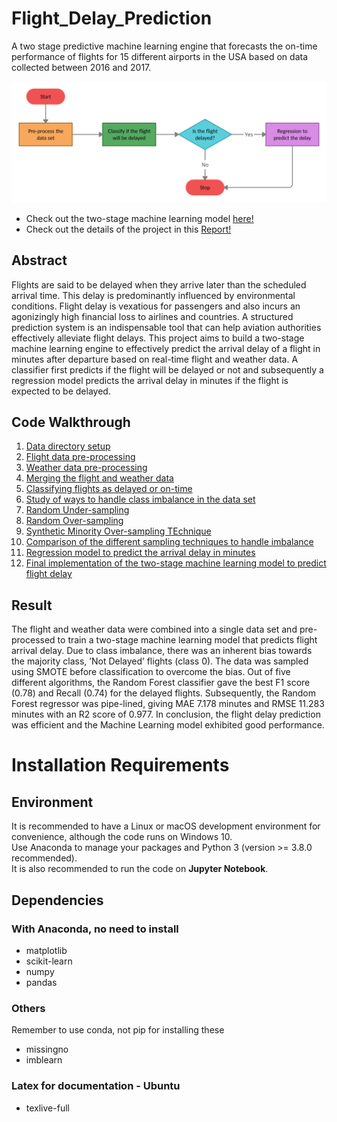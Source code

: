 # Flight_Delay_Prediction
A two stage predictive machine learning engine that forecasts the on-time performance of flights for 15 different airports in the USA based on data collected between 2016 and 2017.

![](Report/Flight_Delay_Prediction_Pipe-lining_Flowchart.png)
- Check out the two-stage machine learning model [here!](./12_Pipelined_Model.ipynb)
- Check out the details of the project in this [Report!](./Two_Stage_Flight_Delay_Prediction_Report_Nivedhitha.pdf)

## Abstract
Flights are said to be delayed when they arrive later than the scheduled arrival time. This delay is predominantly influenced by environmental conditions. Flight delay is vexatious for passengers and also incurs an agonizingly high financial loss to airlines and countries. A structured prediction system is an indispensable tool that can help aviation authorities effectively alleviate flight delays. This project aims to build a two-stage machine learning engine to effectively predict the arrival delay of a flight in minutes after departure based on real-time
flight and weather data. A classifier first predicts if the flight will be delayed or not and subsequently a regression model predicts the arrival delay in minutes if the flight is expected to be delayed.

## Code Walkthrough
1. [Data directory setup](./01_Data_Directory_Setup.ipynb)
2. [Flight data pre-processing](./02_Flight_Data_Processing.ipynb)
3. [Weather data pre-processing](./03_Weather_Data_Processing.ipynb)
4. [Merging the flight and weather data](./04_Merging_Flight_and_Weather_Data.ipynb)
5. [Classifying flights as delayed or on-time](./05_Classification.ipynb)
6. [Study of ways to handle class imbalance in the data set](./06_Handling_Imbalance.ipynb)
7. [Random Under-sampling](./07_Random_Under_Sampling.ipynb)
8. [Random Over-sampling](./08_Random_Over_Sampling.ipynb)
9. [Synthetic Minority Over-sampling TEchnique](./09_SMOTE.ipynb)
10. [Comparison of the different sampling techniques to handle imbalance](./10_Classification_Inference.ipynb)
11. [Regression model to predict the arrival delay in minutes](./11_Regression.ipynb)
12. [Final implementation of the two-stage machine learning model to predict flight delay](./12_Pipelined_Model.ipynb)

## Result
The flight and weather data were combined into a single data set and pre-processed to train a two-stage machine learning model that predicts flight arrival delay. Due to class imbalance, there was an inherent bias towards the majority class, ’Not Delayed’ flights (class 0). The data was sampled using SMOTE before classification to overcome the bias. Out of five different algorithms, the Random Forest classifier gave the best F1 score (0.78) and Recall (0.74) for the delayed flights. Subsequently, the Random Forest regressor was pipe-lined, giving MAE 7.178 minutes and RMSE 11.283 minutes with an R2 score of 0.977. In conclusion, the flight delay prediction was efficient and the Machine Learning model exhibited good performance.

# Installation Requirements
## Environment
It is recommended to have a Linux or macOS development environment for convenience, although the code runs on Windows 10. <br>
Use Anaconda to manage your packages and Python 3 (version >= 3.8.0 recommended). <br>
It is also recommended to run the code on <strong>Jupyter Notebook</strong>.

## Dependencies
### With Anaconda, no need to install
- matplotlib
- scikit-learn
- numpy
- pandas
### Others
Remember to use conda, not pip for installing these
- missingno
- imblearn
### Latex for documentation - Ubuntu
- texlive-full

